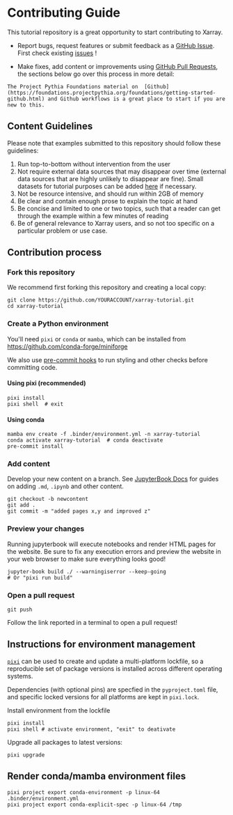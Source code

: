 # Contributing Guide

This tutorial repository is a great opportunity to start contributing to Xarray.

- Report bugs, request features or submit feedback as a [GitHub Issue](https://docs.github.com/en/issues/tracking-your-work-with-issues/about-issues). First check existing [issues](https://github.com/xarray-contrib/xarray-tutorial/issues) !

- Make fixes, add content or improvements using [GitHub Pull Requests](https://docs.github.com/en/pull-requests/collaborating-with-pull-requests/proposing-changes-to-your-work-with-pull-requests/about-pull-requests), the sections below go over this process in more detail:

```{seealso}
The Project Pythia Foundations material on  [Github](https://foundations.projectpythia.org/foundations/getting-started-github.html) and Github workflows is a great place to start if you are new to this.
```

## Content Guidelines

Please note that examples submitted to this repository should follow these
guidelines:

1. Run top-to-bottom without intervention from the user
1. Not require external data sources that may disappear over time (external data sources that are highly unlikely to disappear are fine). Small datasets for tutorial purposes can be added [here](https://github.com/pydata/xarray-data/) if necessary.
1. Not be resource intensive, and should run within 2GB of memory
1. Be clear and contain enough prose to explain the topic at hand
1. Be concise and limited to one or two topics, such that a reader can get through the example within a few minutes of reading
1. Be of general relevance to Xarray users, and so not too specific on a particular problem or use case.

## Contribution process

### Fork this repository

We recommend first forking this repository and creating a local copy:

```
git clone https://github.com/YOURACCOUNT/xarray-tutorial.git
cd xarray-tutorial
```

### Create a Python environment

You'll need `pixi` or `conda` or `mamba`, which can be installed from https://github.com/conda-forge/miniforge

We also use [pre-commit hooks](https://pre-commit.com) to run styling and other checks before committing code.

#### Using pixi (recommended)

```
pixi install
pixi shell  # exit
```

#### Using conda

```
mamba env create -f .binder/environment.yml -n xarray-tutorial
conda activate xarray-tutorial  # conda deactivate
pre-commit install
```

### Add content

Develop your new content on a branch. See [JupyterBook Docs](https://jupyterbook.org/en/stable/intro.html) for guides on adding `.md`, `.ipynb` and other content.

```
git checkout -b newcontent
git add .
git commit -m "added pages x,y and improved z"
```

### Preview your changes

Running jupyterbook will execute notebooks and render HTML pages for the website. Be sure to fix any execution errors and preview the website in your web browser to make sure everything looks good!

```
jupyter-book build ./ --warningiserror --keep-going
# Or "pixi run build"
```

### Open a pull request

```
git push
```

Follow the link reported in a terminal to open a pull request!

## Instructions for environment management

[`pixi`](https://pixi.sh) can be used to create and update a multi-platform lockfile, so a reproducible set of package versions is installed across different operating systems.

Dependencies (with optional pins) are specfied in the `pyproject.toml` file, and specific locked versions for all platforms are kept in `pixi.lock`.

Install environment from the lockfile

```
pixi install
pixi shell # activate environment, "exit" to deativate
```

Upgrade all packages to latest versions:

```
pixi upgrade
```

## Render conda/mamba environment files

```
pixi project export conda-environment -p linux-64 .binder/environment.yml
pixi project export conda-explicit-spec -p linux-64 /tmp
```
